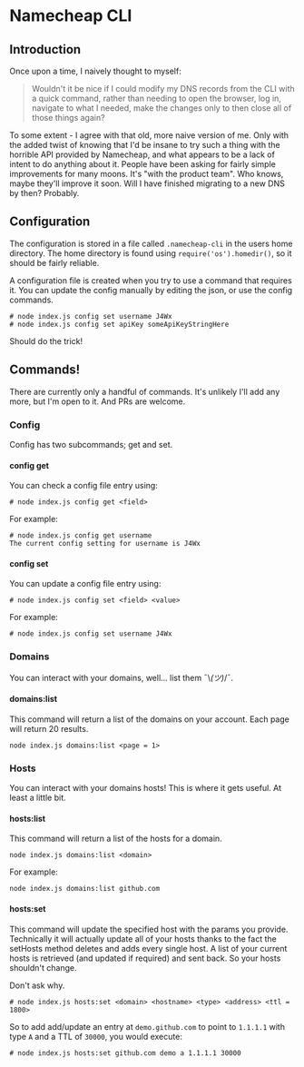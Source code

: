 # Namecheap CLI

## Introduction
Once upon a time, I naively thought to myself:

> Wouldn't it be nice if I could modify my DNS records from the CLI with a quick command, rather than needing to open the browser, log in, navigate to what I needed, make the changes only to then close all of those things again?

To some extent - I agree with that old, more naive version of me. Only with the added twist of knowing that I'd be insane to try such a thing with the horrible API provided by Namecheap, and what appears to be a lack of intent to do anything about it. People have been asking for fairly simple improvements for many moons. It's "with the product team". Who knows, maybe they'll improve it soon. Will I have finished migrating to a new DNS by then? Probably.

## Configuration

The configuration is stored in a file called `.namecheap-cli` in the users home directory. The home directory is found using `require('os').homedir()`, so it should be fairly reliable.

A configuration file is created when you try to use a command that requires it. You can update the config manually by editing the json, or use the config commands.

```
# node index.js config set username J4Wx
# node index.js config set apiKey someApiKeyStringHere
```

Should do the trick!

## Commands!

There are currently only a handful of commands. It's unlikely I'll add any more, but I'm open to it. And PRs are welcome.

### Config

Config has two subcommands; get and set.

#### config get

You can check a config file entry using:

```
# node index.js config get <field>
```

For example:

```
# node index.js config get username
The current config setting for username is J4Wx
```

#### config set

You can update a config file entry using:

```
# node index.js config set <field> <value>
```

For example:

```
# node index.js config set username J4Wx
```

### Domains

You can interact with your domains, well... list them ¯\\_(ツ)_/¯.

#### domains:list

This command will return a list of the domains on your account. Each page will return 20 results.

```
node index.js domains:list <page = 1>
```

### Hosts

You can interact with your domains hosts! This is where it gets useful. At least a little bit.

#### hosts:list

This command will return a list of the hosts for a domain.

```
node index.js domains:list <domain>
```

For example:

```
node index.js domains:list github.com
```

#### hosts:set

This command will update the specified host with the params you provide. Technically it will actually update all of your hosts thanks to the fact the setHosts method deletes and adds every single host. A list of your current hosts is retrieved (and updated if required) and sent back. So your hosts shouldn't change.

Don't ask why.

```
# node index.js hosts:set <domain> <hostname> <type> <address> <ttl = 1800>
```

So to add add/update an entry at `demo.github.com` to point to `1.1.1.1` with type `A` and a TTL of `30000`, you would execute:

```
# node index.js hosts:set github.com demo a 1.1.1.1 30000
```
